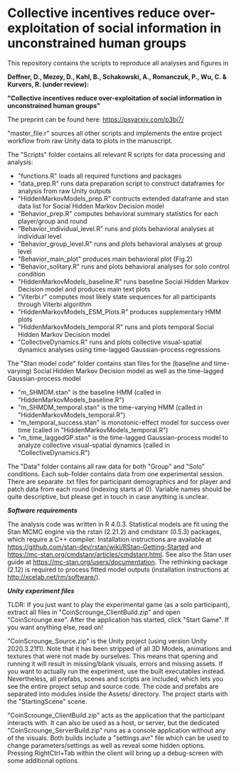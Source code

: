 # Collective incentives reduce over-exploitation of social information in unconstrained human groups

This repository contains the scripts to reproduce all analyses and figures in 

**Deffner, D., Mezey, D., Kahl, B., Schakowski, A., Romanczuk, P., Wu, C. & Kurvers, R. (under review):**

****"Collective incentives reduce over-exploitation of social information in unconstrained human groups"****

The preprint can be found here: https://psyarxiv.com/p3bj7/

"master_file.r" sources all other scripts and implements the entire project workflow from raw Unity data to plots in the manuscript.

The "Scripts" folder contains all relevant R scripts for data processing and analysis:

- "functions.R" loads all required functions and packages
- "data_prep.R" runs data preparation script to construct dataframes for analysis from raw Unity outputs
- "HiddenMarkovModels_prep.R" contructs extended dataframe and stan data list for Social Hidden Markov Decision model
- "Behavior_prep.R" computes behavioral summary statistics for each player/group and round
- "Behavior_individual_level.R" runs and plots behavioral analyses at individual level
- "Behavior_group_level.R" runs and plots behavioral analyses at group level
- "Behavior_main_plot" produces main behavioral plot (Fig.2)
- "Behavior_solitary.R" runs and plots behavioral analyses for solo control condition
- "HiddenMarkovModels_baseline.R" runs baseline Social Hidden Markov Decision model and produces main text plots
- "Viterbi.r" computes most likely state sequences for all participants through Viterbi algorithm
- "HiddenMarkovModels_ESM_Plots.R" produces supplementary HMM plots
- "HiddenMarkovModels_temporal.R" runs and plots temporal Social Hidden Markov Decision model
- "CollectiveDynamics.R" runs and plots collective visual-spatial dynamics analyses using time-lagged Gaussian-process regressions

The "Stan model code" folder contains stan files for the (baseline and time-varying) Social Hidden Markov Decision model as well as the time-lagged Gaussian-process model
- "m_SHMDM.stan" is the baseline HMM (called in "HiddenMarkovModels_baseline.R")
- "m_SHMDM_temporal.stan" is the time-varying HMM (called in "HiddenMarkovModels_temporal.R")
- "m_temporal_success.stan" is monotonic-effect model for success over time (called in "HiddenMarkovModels_temporal.R")
- "m_time_laggedGP.stan" is the time-lagged Gaussian-process model to analyze collective visual-spatial dynamics (called in "CollectiveDynamics.R")

The "Data" folder contains all raw data for both "Group" and "Solo" conditions. Each sub-folder contains data from one experimental session. There are separate .txt files for participant demographics and for player and patch data from each round (indexing starts at 0). Variable names should be quite descriptive, but please get in touch in case anything is unclear.

***Software requirements***

The analysis code was written in R 4.0.3. Statistical models are fit using the Stan MCMC engine via the rstan (2.21.2) and cmdstanr (0.5.3) packages, which require a C++ compiler. Installation  instructions are available at https://github.com/stan-dev/rstan/wiki/RStan-Getting-Started and https://mc-stan.org/cmdstanr/articles/cmdstanr.html. See also the Stan user guide at https://mc-stan.org/users/documentation. The rethinking package (2.12) is required to process fitted model outputs (installation instructions at http://xcelab.net/rm/software/).

***Unity experiment files***

TLDR: If you just want to play the experimental game (as a solo participant), extract all files in "CoinScrounge_ClientBuild.zip" and open "CoinScrounge.exe". After the application has started, click "Start Game". If you want anything else, read on!

"CoinScrounge_Source.zip" is the Unity project (using version Unity 2020.3.21f1). Note that it has been stripped of all 3D Models, animations and textures that were not made by ourselves. This means that opening and running it will result in missing/blank visuals, errors and missing assets. If you want to actually run the experiment, use the built executables instead. Nevertheless, all prefabs, scenes and scripts are included, which lets you see the entire project setup and source code.
The code and prefabs are separated into modules inside the Assets/ directory. The project starts with the "StartingScene" scene.

"CoinScrounge_ClientBuild.zip" acts as the application that the participant interacts with. It can also be used as a host, or server, but the dedicated "CoinScrounge_ServerBuild.zip" runs as a console application without any of the visuals. Both builds include a "settings.avr" file which can be used to change parameters/settings as well as reveal some hidden options. Pressing RightCtrl+Tab within the client will bring up a debug-screen with some additional options.
